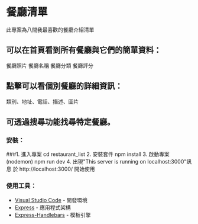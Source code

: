 # 餐廳清單

此專案為八間我最喜歡的餐廳介紹清單

## 可以在首頁看到所有餐廳與它們的簡單資料：

餐廳照片
餐廳名稱
餐廳分類
餐廳評分

## 點擊可以看個別餐廳的詳細資訊：

類別、地址、電話、描述、圖片

## 可透過搜尋功能找尋特定餐廳。

### 安裝：

###1. 進入專案
   cd restaurant_list
2. 安裝套件
   npm install
3. 啟動專案(nodemon)
   npm run dev
4. 出現"This server is running on localhost:3000"訊息
   於 http://localhost:3000/ 開始使用

### 使用工具：

- [Visual Studio Code](https://visualstudio.microsoft.com/zh-hant/) - 開發環境
- [Express](https://www.npmjs.com/package/express) - 應用程式架構
- [Express-Handlebars](https://www.npmjs.com/package/express-handlebars) - 模板引擎
